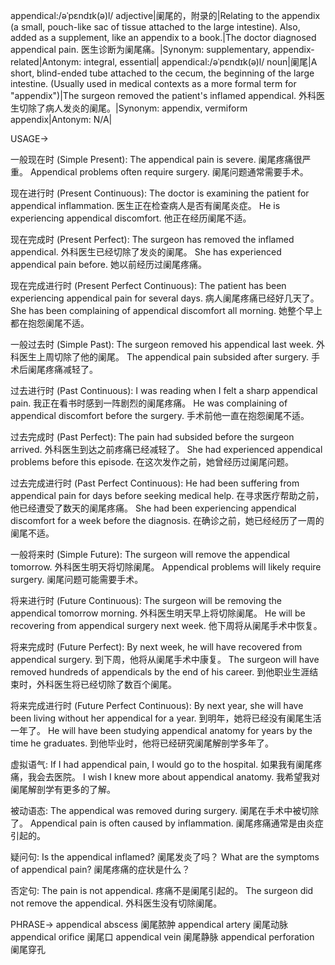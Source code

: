 appendical:/əˈpɛndɪk(ə)l/
adjective|阑尾的，附录的|Relating to the appendix (a small, pouch-like sac of tissue attached to the large intestine).  Also, added as a supplement, like an appendix to a book.|The doctor diagnosed appendical pain. 医生诊断为阑尾痛。|Synonym: supplementary, appendix-related|Antonym: integral, essential|
appendical:/əˈpɛndɪk(ə)l/
noun|阑尾|A short, blind-ended tube attached to the cecum, the beginning of the large intestine.  (Usually used in medical contexts as a more formal term for "appendix")|The surgeon removed the patient's inflamed appendical.  外科医生切除了病人发炎的阑尾。|Synonym: appendix, vermiform appendix|Antonym: N/A|



USAGE->

一般现在时 (Simple Present):
The appendical pain is severe. 阑尾疼痛很严重。
Appendical problems often require surgery. 阑尾问题通常需要手术。

现在进行时 (Present Continuous):
The doctor is examining the patient for appendical inflammation. 医生正在检查病人是否有阑尾炎症。
He is experiencing appendical discomfort. 他正在经历阑尾不适。

现在完成时 (Present Perfect):
The surgeon has removed the inflamed appendical. 外科医生已经切除了发炎的阑尾。
She has experienced appendical pain before. 她以前经历过阑尾疼痛。


现在完成进行时 (Present Perfect Continuous):
The patient has been experiencing appendical pain for several days. 病人阑尾疼痛已经好几天了。
She has been complaining of appendical discomfort all morning. 她整个早上都在抱怨阑尾不适。


一般过去时 (Simple Past):
The surgeon removed his appendical last week. 外科医生上周切除了他的阑尾。
The appendical pain subsided after surgery. 手术后阑尾疼痛减轻了。


过去进行时 (Past Continuous):
I was reading when I felt a sharp appendical pain. 我正在看书时感到一阵剧烈的阑尾疼痛。
He was complaining of appendical discomfort before the surgery. 手术前他一直在抱怨阑尾不适。


过去完成时 (Past Perfect):
The pain had subsided before the surgeon arrived. 外科医生到达之前疼痛已经减轻了。
She had experienced appendical problems before this episode. 在这次发作之前，她曾经历过阑尾问题。


过去完成进行时 (Past Perfect Continuous):
He had been suffering from appendical pain for days before seeking medical help. 在寻求医疗帮助之前，他已经遭受了数天的阑尾疼痛。
She had been experiencing appendical discomfort for a week before the diagnosis. 在确诊之前，她已经经历了一周的阑尾不适。


一般将来时 (Simple Future):
The surgeon will remove the appendical tomorrow. 外科医生明天将切除阑尾。
Appendical problems will likely require surgery. 阑尾问题可能需要手术。


将来进行时 (Future Continuous):
The surgeon will be removing the appendical tomorrow morning.  外科医生明天早上将切除阑尾。
He will be recovering from appendical surgery next week.  他下周将从阑尾手术中恢复。


将来完成时 (Future Perfect):
By next week, he will have recovered from appendical surgery. 到下周，他将从阑尾手术中康复。
The surgeon will have removed hundreds of appendicals by the end of his career. 到他职业生涯结束时，外科医生将已经切除了数百个阑尾。


将来完成进行时 (Future Perfect Continuous):
By next year, she will have been living without her appendical for a year. 到明年，她将已经没有阑尾生活一年了。
He will have been studying appendical anatomy for years by the time he graduates. 到他毕业时，他将已经研究阑尾解剖学多年了。


虚拟语气:
If I had appendical pain, I would go to the hospital. 如果我有阑尾疼痛，我会去医院。
I wish I knew more about appendical anatomy. 我希望我对阑尾解剖学有更多的了解。

被动语态:
The appendical was removed during surgery. 阑尾在手术中被切除了。
Appendical pain is often caused by inflammation. 阑尾疼痛通常是由炎症引起的。

疑问句:
Is the appendical inflamed? 阑尾发炎了吗？
What are the symptoms of appendical pain? 阑尾疼痛的症状是什么？

否定句:
The pain is not appendical. 疼痛不是阑尾引起的。
The surgeon did not remove the appendical. 外科医生没有切除阑尾。

PHRASE->
appendical abscess 阑尾脓肿
appendical artery 阑尾动脉
appendical orifice 阑尾口
appendical vein 阑尾静脉
appendical perforation 阑尾穿孔
